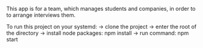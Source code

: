 This app is for a team, which manages students and companies, in order to to arrange interviews them.

To run this project on your systemd:
-> clone the project
-> enter the root of the directory 
-> install node packages: npm install
-> run command: npm start
